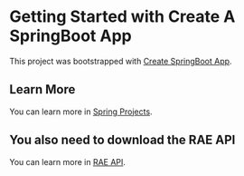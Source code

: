 # Getting Started with Create A SpringBoot App
This project was bootstrapped with [Create SpringBoot App](https://start.spring.io/).


## Learn More
You can learn more in [Spring Projects](https://spring.io/projects/spring-boot).


## You also need to download the RAE API
You can learn more in [RAE API](https://github.com/ArkhamKnightXD/rae-api).

